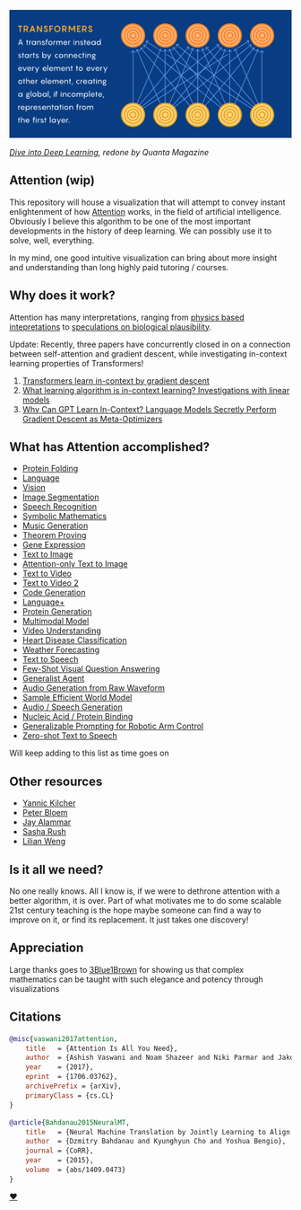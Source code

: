<img src="./attention.png"></img>

*<a href="https://d2l.ai/chapter_attention-mechanisms/self-attention-and-positional-encoding.html">Dive into Deep Learning</a>, redone by Quanta Magazine*

## Attention (wip)

This repository will house a visualization that will attempt to convey instant enlightenment of how <a href="https://www.quantamagazine.org/will-transformers-take-over-artificial-intelligence-20220310/">Attention</a> works, in the field of artificial intelligence. Obviously I believe this algorithm to be one of the most important developments in the history of deep learning. We can possibly use it to solve, well, everything.

In my mind, one good intuitive visualization can bring about more insight and understanding than long highly paid tutoring / courses.

## Why does it work?

Attention has many interpretations, ranging from <a href="https://mcbal.github.io/post/an-energy-based-perspective-on-attention-mechanisms-in-transformers/">physics based intepretations</a> to <a href="https://www.youtube.com/watch?v=THIIk7LR9_8">speculations on biological plausibility</a>.

Update: Recently, three papers have concurrently closed in on a connection between self-attention and gradient descent, while investigating in-context learning properties of Transformers!

1. <a href="https://arxiv.org/abs/2212.07677">Transformers learn in-context by gradient descent</a>
2. <a href="https://arxiv.org/abs/2211.15661">What learning algorithm is in-context learning? Investigations with linear models</a>
3. <a href="https://arxiv.org/abs/2212.10559v2">Why Can GPT Learn In-Context? Language Models Secretly Perform Gradient Descent as Meta-Optimizers</a>

## What has Attention accomplished?

- [Protein Folding](https://www.nature.com/articles/s41586-021-03819-2)
- [Language](https://arxiv.org/abs/2005.14165)
- [Vision](https://arxiv.org/abs/2010.11929)
- [Image Segmentation](https://arxiv.org/abs/2005.12872)
- [Speech Recognition](https://arxiv.org/abs/2203.15095)
- [Symbolic Mathematics](https://arxiv.org/abs/1912.01412)
- [Music Generation](https://openai.com/blog/musenet/)
- [Theorem Proving](https://arxiv.org/abs/2009.03393)
- [Gene Expression](https://www.nature.com/articles/s41592-021-01252-x)
- [Text to Image](https://openai.com/blog/dall-e/)
- [Attention-only Text to Image](https://parti.research.google/)
- [Text to Video](https://arxiv.org/abs/2111.12417)
- [Text to Video 2](https://github.com/THUDM/CogVideo)
- [Code Generation](https://www.deepmind.com/blog/competitive-programming-with-alphacode)
- [Language+](https://arxiv.org/abs/2204.02311)
- [Protein Generation](https://arxiv.org/abs/2004.03497)
- [Multimodal Model](https://arxiv.org/abs/2111.12993)
- [Video Understanding](https://ai.facebook.com/blog/timesformer-a-new-architecture-for-video-understanding/)
- [Heart Disease Classification](https://bmcmedinformdecismak.biomedcentral.com/articles/10.1186/s12911-021-01546-2)
- [Weather Forecasting](https://ai.googleblog.com/2020/03/a-neural-weather-model-for-eight-hour.html)
- [Text to Speech](https://github.com/neonbjb/tortoise-tts)
- [Few-Shot Visual Question Answering](https://www.deepmind.com/blog/tackling-multiple-tasks-with-a-single-visual-language-model)
- [Generalist Agent](https://www.deepmind.com/publications/a-generalist-agent)
- [Audio Generation from Raw Waveform](https://arxiv.org/abs/2206.08297)
- [Sample Efficient World Model](https://arxiv.org/abs/2209.00588)
- [Audio / Speech Generation](https://google-research.github.io/seanet/audiolm/examples/)
- [Nucleic Acid / Protein Binding](https://www.biorxiv.org/content/10.1101/2022.09.09.507333v1)
- [Generalizable Prompting for Robotic Arm Control](https://twitter.com/DrJimFan/status/1578433493561769984)
- [Zero-shot Text to Speech](https://valle-demo.github.io/)

Will keep adding to this list as time goes on

## Other resources

- [Yannic Kilcher](https://www.youtube.com/watch?v=iDulhoQ2pro)
- [Peter Bloem](http://peterbloem.nl/blog/transformers)
- [Jay Alammar](http://jalammar.github.io/illustrated-transformer/)
- [Sasha Rush](https://nlp.seas.harvard.edu/2018/04/03/attention.html)
- [Lilian Weng](https://lilianweng.github.io/posts/2018-06-24-attention/)

## Is it all we need?

No one really knows. All I know is, if we were to dethrone attention with a better algorithm, it is over. Part of what motivates me to do some scalable 21st century teaching is the hope maybe someone can find a way to improve on it, or find its replacement. It just takes one discovery!

## Appreciation

Large thanks goes to <a href="https://www.youtube.com/channel/UCYO_jab_esuFRV4b17AJtAw">3Blue1Brown</a> for showing us that complex mathematics can be taught with such elegance and potency through visualizations

## Citations

```bibtex
@misc{vaswani2017attention,
    title   = {Attention Is All You Need},
    author  = {Ashish Vaswani and Noam Shazeer and Niki Parmar and Jakob Uszkoreit and Llion Jones and Aidan N. Gomez and Lukasz Kaiser and Illia Polosukhin},
    year    = {2017},
    eprint  = {1706.03762},
    archivePrefix = {arXiv},
    primaryClass = {cs.CL}
}
```

```bibtex
@article{Bahdanau2015NeuralMT,
    title   = {Neural Machine Translation by Jointly Learning to Align and Translate},
    author  = {Dzmitry Bahdanau and Kyunghyun Cho and Yoshua Bengio},
    journal = {CoRR},
    year    = {2015},
    volume  = {abs/1409.0473}
}
```

[♥](https://www.youtube.com/watch?v=GUo2XuqMcCU)
